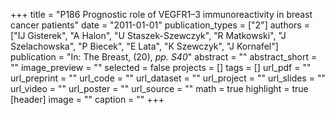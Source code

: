 +++
title = "P186 Prognostic role of VEGFR1–3 immunoreactivity in breast cancer patients"
date = "2011-01-01"
publication_types = ["2"]
authors = ["IJ Gisterek", "A Halon", "U Staszek-Szewczyk", "R Matkowski", "J Szelachowska", "P Biecek", "E Lata", "K Szewczyk", "J Kornafel"]
publication = "In: The Breast, (20), _pp. S40_"
abstract = ""
abstract_short = ""
image_preview = ""
selected = false
projects = []
tags = []
url_pdf = ""
url_preprint = ""
url_code = ""
url_dataset = ""
url_project = ""
url_slides = ""
url_video = ""
url_poster = ""
url_source = ""
math = true
highlight = true
[header]
image = ""
caption = ""
+++
